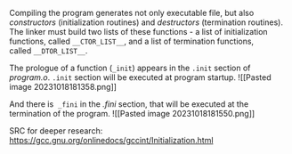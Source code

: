 Compiling the program generates not only executable file, but also _constructors_ (initialization routines) and _destructors_ (termination routines). The linker must build two lists of these functions - a list of initialization functions, called `__CTOR_LIST__`, and a list of termination functions, called `__DTOR_LIST__`.

The prologue of a function (`_init`) appears in the `.init` section of _program.o_. `.init` section will be executed at program startup.
![[Pasted image 20231018181358.png]]

And there is  `_fini` in the _.fini_ section, that will be executed at the termination of the program.
![[Pasted image 20231018181550.png]]

SRC for deeper research: https://gcc.gnu.org/onlinedocs/gccint/Initialization.html